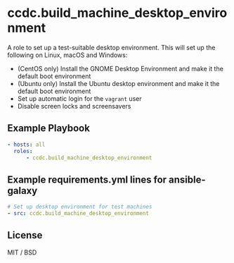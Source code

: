 ccdc.build_machine_desktop_environment
========================

A role to set up a test-suitable desktop environment. This will set up the following on Linux, macOS and Windows:

  * (CentOS only) Install the GNOME Desktop Environment and make it the default boot environment
  * (Ubuntu only) Install the Ubuntu desktop environment and make it the default boot environment
  * Set up automatic login for the `vagrant` user
  * Disable screen locks and screensavers

Example Playbook
----------------

```yaml
- hosts: all
  roles:
      - ccdc.build_machine_desktop_environment
```

Example requirements.yml lines for ansible-galaxy
-------------------------------------------------

```yaml
# Set up desktop environment for test machines
- src: ccdc.build_machine_desktop_environment
```

License
-------
MIT / BSD

